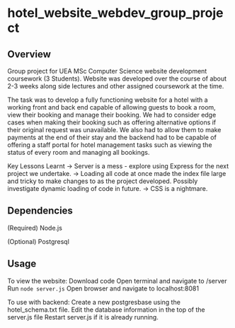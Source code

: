 # hotel_website_webdev_group_project

## Overview

Group project for UEA MSc Computer Science website development coursework (3 Students). Website was developed over the course of about 2-3 weeks along side lectures and other assigned coursework at the time.

The task was to develop a fully functioning website for a hotel with a working front and back end capable of allowing guests to book a room, view their booking and manage their booking. We had to consider edge cases when making their booking such as offering alternative options if their original request was unavailable. We also had to allow them to make payments at the end of their stay and the backend had to be capable of offering a staff portal for hotel management tasks such as viewing the status of every room and managing all bookings. 


Key Lessons Learnt
-> Server is a mess - explore using Express for the next project we undertake.
-> Loading all code at once made the index file large and tricky to make changes to as the project developed. Possibly investigate dynamic loading of code in future.
-> CSS is a nightmare.

## Dependencies

(Required)
Node.js

(Optional)
Postgresql

## Usage

To view the website:
Download code
Open terminal and navigate to /server
Run ```node server.js```
Open browser and navigate to localhost:8081

To use with backend:
Create a new postgresbase using the hotel_schema.txt file.
Edit the database information in the top of the server.js file
Restart server.js if it is already running.
